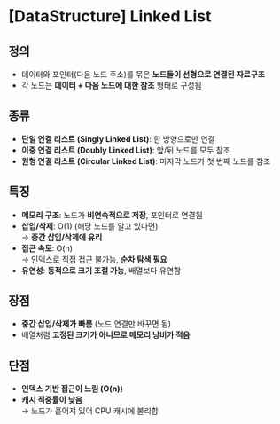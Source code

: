 # [DataStructure] Linked List

## 정의
- 데이터와 포인터(다음 노드 주소)를 묶은 **노드들이 선형으로 연결된 자료구조**
- 각 노드는 **데이터 + 다음 노드에 대한 참조** 형태로 구성됨

## 종류
- **단일 연결 리스트 (Singly Linked List)**: 한 방향으로만 연결
- **이중 연결 리스트 (Doubly Linked List)**: 앞/뒤 노드를 모두 참조
- **원형 연결 리스트 (Circular Linked List)**: 마지막 노드가 첫 번째 노드를 참조

## 특징
- **메모리 구조**: 노드가 **비연속적으로 저장**, 포인터로 연결됨
- **삽입/삭제**: O(1) (해당 노드를 알고 있다면)  
  → **중간 삽입/삭제에 유리**
- **접근 속도**: O(n)  
  → 인덱스로 직접 접근 불가능, **순차 탐색 필요**
- **유연성**: **동적으로 크기 조절 가능**, 배열보다 유연함

## 장점
- **중간 삽입/삭제가 빠름** (노드 연결만 바꾸면 됨)
- 배열처럼 **고정된 크기가 아니므로 메모리 낭비가 적음**

## 단점
- **인덱스 기반 접근이 느림 (O(n))**
- **캐시 적중률이 낮음**  
  → 노드가 흩어져 있어 CPU 캐시에 불리함